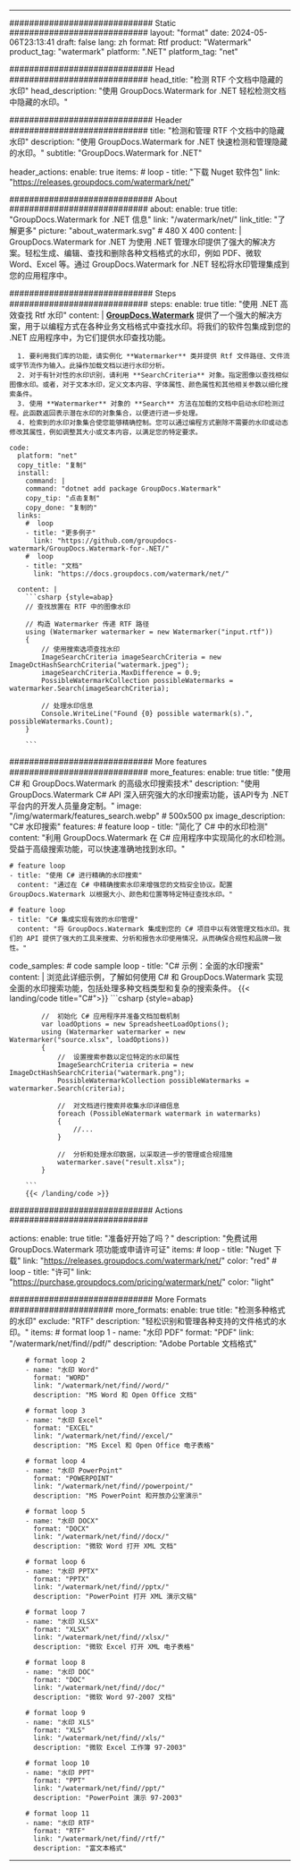 
---
############################# Static ############################
layout: "format"
date:  2024-05-06T23:13:41
draft: false
lang: zh
format: Rtf
product: "Watermark"
product_tag: "watermark"
platform: ".NET"
platform_tag: "net"

############################# Head ############################
head_title: "检测 RTF 个文档中隐藏的水印"
head_description: "使用 GroupDocs.Watermark for .NET 轻松检测文档中隐藏的水印。"

############################# Header ############################
title: "检测和管理 RTF 个文档中的隐藏水印" 
description: "使用 GroupDocs.Watermark for .NET 快速检测和管理隐藏的水印。"
subtitle: "GroupDocs.Watermark for .NET" 

header_actions:
  enable: true
  items:
    #  loop
    - title: "下载 Nuget 软件包"
      link: "https://releases.groupdocs.com/watermark/net/"
      
############################# About ############################
about:
    enable: true
    title: "GroupDocs.Watermark for .NET 信息"
    link: "/watermark/net/"
    link_title: "了解更多"
    picture: "about_watermark.svg" # 480 X 400
    content: |
       GroupDocs.Watermark for .NET 为使用 .NET 管理水印提供了强大的解决方案。轻松生成、编辑、查找和删除各种文档格式的水印，例如 PDF、微软 Word、Excel 等。通过 GroupDocs.Watermark for .NET 轻松将水印管理集成到您的应用程序中。

############################# Steps ############################
steps:
    enable: true
    title: "使用 .NET 高效查找 Rtf 水印"
    content: |
      **[GroupDocs.Watermark](https://products.groupdocs.com/watermark/net/)** 提供了一个强大的解决方案，用于以编程方式在各种业务文档格式中查找水印。将我们的软件包集成到您的 .NET 应用程序中，为它们提供水印查找功能。
      
      1. 要利用我们库的功能，请实例化 **Watermarker** 类并提供 Rtf 文件路径、文件流或字节流作为输入。此操作加载文档以进行水印分析。
      2. 对于有针对性的水印识别，请利用 **SearchCriteria** 对象。指定图像以查找相似图像水印。或者，对于文本水印，定义文本内容、字体属性、颜色属性和其他相关参数以细化搜索条件。
      3. 使用 **Watermarker** 对象的 **Search** 方法在加载的文档中启动水印检测过程。此函数返回表示潜在水印的对象集合，以便进行进一步处理。
      4. 检索到的水印对象集合使您能够精确控制。您可以通过编程方式删除不需要的水印或动态修改其属性，例如调整其大小或文本内容，以满足您的特定要求。
   
    code:
      platform: "net"
      copy_title: "复制"
      install:
        command: |
        command: "dotnet add package GroupDocs.Watermark"
        copy_tip: "点击复制"
        copy_done: "复制的"
      links:
        #  loop
        - title: "更多例子"
          link: "https://github.com/groupdocs-watermark/GroupDocs.Watermark-for-.NET/"
        #  loop
        - title: "文档"
          link: "https://docs.groupdocs.com/watermark/net/"
          
      content: |
        ```csharp {style=abap}
        // 查找放置在 RTF 中的图像水印

        // 构造 Watermarker 传递 RTF 路径
        using (Watermarker watermarker = new Watermarker("input.rtf"))
        {
            // 使用搜索选项查找水印
            ImageSearchCriteria imageSearchCriteria = new ImageDctHashSearchCriteria("watermark.jpeg");
            imageSearchCriteria.MaxDifference = 0.9;
            PossibleWatermarkCollection possibleWatermarks = watermarker.Search(imageSearchCriteria);

            // 处理水印信息
            Console.WriteLine("Found {0} possible watermark(s).", possibleWatermarks.Count);
        }
        
        ```  

############################# More features ############################
more_features:
  enable: true
  title: "使用 C# 和 GroupDocs.Watermark 的高级水印搜索技术"
  description: "使用 GroupDocs.Watermark C# API 深入研究强大的水印搜索功能，该API专为 .NET 平台内的开发人员量身定制。"
  image: "/img/watermark/features_search.webp" # 500x500 px
  image_description: "C# 水印搜索"
  features:
    # feature loop
    - title: "简化了 C# 中的水印检测"
      content: "利用 GroupDocs.Watermark 在 C# 应用程序中实现简化的水印检测。受益于高级搜索功能，可以快速准确地找到水印。"

    # feature loop
    - title: "使用 C# 进行精确的水印搜索"
      content: "通过在 C# 中精确搜索水印来增强您的文档安全协议。配置 GroupDocs.Watermark 以根据大小、颜色和位置等特定特征查找水印。"

    # feature loop
    - title: "C# 集成实现有效的水印管理"
      content: "将 GroupDocs.Watermark 集成到您的 C# 项目中以有效管理文档水印。我们的 API 提供了强大的工具来搜索、分析和报告水印使用情况，从而确保合规性和品牌一致性。"
      
  code_samples:
    # code sample loop
    - title: "C# 示例：全面的水印搜索"
      content: |
        浏览此详细示例，了解如何使用 C# 和 GroupDocs.Watermark 实现全面的水印搜索功能，包括处理多种文档类型和复杂的搜索条件。
        {{< landing/code title="C#">}}
        ```csharp {style=abap}
        
            //  初始化 C# 应用程序并准备文档加载机制
            var loadOptions = new SpreadsheetLoadOptions();
            using (Watermarker watermarker = new Watermarker("source.xlsx", loadOptions))
            {
                //  设置搜索参数以定位特定的水印属性
                ImageSearchCriteria criteria = new ImageDctHashSearchCriteria("watermark.png");
                PossibleWatermarkCollection possibleWatermarks = watermarker.Search(criteria);

                //  对文档进行搜索并收集水印详细信息
                foreach (PossibleWatermark watermark in watermarks)
                {
                    //...
                }

                //  分析和处理水印数据，以采取进一步的管理或合规措施
                watermarker.save("result.xlsx");
            }

        ```
        {{< /landing/code >}}


############################# Actions ############################

actions:
  enable: true
  title: "准备好开始了吗？"
  description: "免费试用 GroupDocs.Watermark 项功能或申请许可证"
  items:
    #  loop
    - title: "Nuget 下载"
      link: "https://releases.groupdocs.com/watermark/net/"
      color: "red"
        #  loop
    - title: "许可"
      link: "https://purchase.groupdocs.com/pricing/watermark/net/"
      color: "light"


############################# More Formats #####################
more_formats:
    enable: true
    title: "检测多种格式的水印"
    exclude: "RTF"
    description: "轻松识别和管理各种支持的文件格式的水印。"
    items: 
        # format loop 1
        - name: "水印 PDF"
          format: "PDF"
          link: "/watermark/net/find//pdf/"
          description: "Adobe Portable 文档格式"

        # format loop 2
        - name: "水印 Word"
          format: "WORD"
          link: "/watermark/net/find//word/"
          description: "MS Word 和 Open Office 文档"
          
        # format loop 3
        - name: "水印 Excel"
          format: "EXCEL"
          link: "/watermark/net/find//excel/"
          description: "MS Excel 和 Open Office 电子表格"

        # format loop 4
        - name: "水印 PowerPoint"
          format: "POWERPOINT"
          link: "/watermark/net/find//powerpoint/"
          description: "MS PowerPoint 和开放办公室演示"

        # format loop 5
        - name: "水印 DOCX"
          format: "DOCX"
          link: "/watermark/net/find//docx/"
          description: "微软 Word 打开 XML 文档"
          
        # format loop 6
        - name: "水印 PPTX"
          format: "PPTX"
          link: "/watermark/net/find//pptx/"
          description: "PowerPoint 打开 XML 演示文稿"
          
        # format loop 7
        - name: "水印 XLSX"
          format: "XLSX"
          link: "/watermark/net/find//xlsx/"
          description: "微软 Excel 打开 XML 电子表格"

        # format loop 8
        - name: "水印 DOC"
          format: "DOC"
          link: "/watermark/net/find//doc/"
          description: "微软 Word 97-2007 文档"

        # format loop 9
        - name: "水印 XLS"
          format: "XLS"
          link: "/watermark/net/find//xls/"
          description: "微软 Excel 工作簿 97-2003"

        # format loop 10
        - name: "水印 PPT"
          format: "PPT"
          link: "/watermark/net/find//ppt/"
          description: "PowerPoint 演示 97-2003"

        # format loop 11
        - name: "水印 RTF"
          format: "RTF"
          link: "/watermark/net/find//rtf/"
          description: "富文本格式"

---